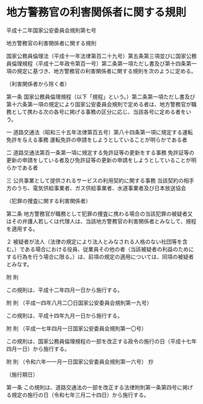 # 地方警務官の利害関係者に関する規則

平成十二年国家公安委員会規則第七号

地方警務官の利害関係者に関する規則

国家公務員倫理法（平成十一年法律第百二十九号）第五条第三項並びに国家公務員倫理規程（平成十二年政令第百一号）第二条第一項ただし書及び第十四条第一項の規定に基づき、地方警務官の利害関係者に関する規則を次のように定める。

（利害関係者から除く者）

第一条 国家公務員倫理規程（以下「規程」という。）第二条第一項ただし書及び第十六条第一項の規定により国家公安委員会規則で定める者は、地方警務官が職務として携わる次の各号に掲げる事務の区分に応じ、当該各号に定める者をいう。

一 道路交通法（昭和三十五年法律第百五号）第八十四条第一項に規定する運転免許を与える事務 運転免許の申請をしようとしていることが明らかである者

二 道路交通法第百一条第一項に規定する免許証等の更新をする事務 免許証等の更新の申請をしている者及び免許証等の更新の申請をしようとしていることが明らかである者

三 公共事業として提供されるサービスの利用契約に関する事務 当該契約の相手方のうち、電気供給事業者、ガス供給事業者、水道事業者及び日本放送協会

（犯罪の捜査に関する利害関係者）

第二条 地方警務官が職務として犯罪の捜査に携わる場合の当該犯罪の被疑者又はその弁護人若しくは代理人は、当該地方警務官の利害関係者とみなして、規程を適用する。

２ 被疑者が法人（法律の規定により法人とみなされる人格のない社団等を含む。）である場合における役員、従業員その他の者（当該被疑者の利益のためにする行為を行う場合に限る。）は、前項の規定の適用については、同項の被疑者とみなす。

附 則

この規則は、平成十二年四月一日から施行する。

附 則 （平成一四年八月二〇日国家公安委員会規則第一九号）

この規則は、平成十四年九月一日から施行する。

附 則 （平成一七年四月一日国家公安委員会規則第一〇号）

この規則は、国家公務員倫理規程の一部を改正する政令の施行の日（平成十七年四月一日）から施行する。

附 則 （令和六年一一月一日国家公安委員会規則第一六号） 抄

（施行期日）

第一条 この規則は、道路交通法の一部を改正する法律附則第一条第四号に掲げる規定の施行の日（令和七年三月二十四日）から施行する。
